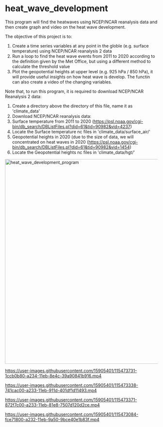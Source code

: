 # heat_wave_development
This program will find the heatwaves using NCEP/NCAR reanalysis data and then create graph and video on the heat wave development.

The objective of this project is to:
1) Create a time series variables at any point in the globle
   (e.g. surface temperature) using NCEP/NCAR reanalysis 2 data
2) Run a loop to find the heat wave events from 2011 to 2020 according to the 
   definition given by the Met Office, but using a different method to calculate the threshold value
3) Plot the geopotential heights at upper level (e.g. 925 hPa / 850 hPa), it will provide 
   useful insights on how heat wave is develop. The functin can also create a video of the changing
   variables.
   
Note that, to run this program, it is required to download NCEP/NCAR Reanalysis 2 data:
1) Create a directory above the directory of this file, name it as 'climate_data'
2) Download NCEP/NCAR reanalysis data:
3) Surface temperature from 2011 to 2020 
    (https://psl.noaa.gov/cgi-bin/db_search/DBListFiles.pl?did=61&tid=90982&vid=4237)
4) Locate the Surface temperature nc files in 'climate_data/surface_air/'
5) Geopotential heights in 2020 (due to the size of data, we will concentrated on heat waves in 2020
    (https://psl.noaa.gov/cgi-bin/db_search/DBListFiles.pl?did=61&tid=90982&vid=1454)
6) Locate the Geopotential heights nc files in 'climate_data/hgt/'

<img width="675" alt="heat_wave_development_program" src="https://user-images.githubusercontent.com/15905401/115474069-8e0abe80-a234-11eb-8b88-f94a03346c9a.png">

https://user-images.githubusercontent.com/15905401/115473731-1ccb0b80-a234-11eb-8e4c-39a90841b916.mp4

https://user-images.githubusercontent.com/15905401/115473338-741cac00-a233-11eb-911d-401df1d11493.mp4

https://user-images.githubusercontent.com/15905401/115473371-872f7c00-a233-11eb-81e8-7507d120d2ce.mp4

https://user-images.githubusercontent.com/15905401/115473084-fce71800-a232-11eb-9a50-9bce40e1b83f.mp4
